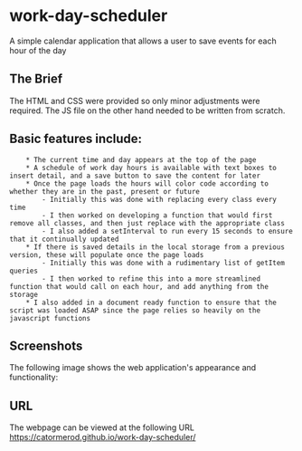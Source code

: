 # work-day-scheduler
A simple calendar application that allows a user to save events for each hour of the day

## The Brief

The HTML and CSS were provided so only minor adjustments were required.  The JS file on the other hand needed to be written from scratch.

## Basic features include:

```
    * The current time and day appears at the top of the page
    * A schedule of work day hours is available with text boxes to insert detail, and a save button to save the content for later
    * Once the page loads the hours will color code according to whether they are in the past, present or future
        - Initially this was done with replacing every class every time
        - I then worked on developing a function that would first remove all classes, and then just replace with the appropriate class
        - I also added a setInterval to run every 15 seconds to ensure that it continually updated
    * If there is saved details in the local storage from a previous version, these will populate once the page loads
        - Initially this was done with a rudimentary list of getItem queries
        - I then worked to refine this into a more streamlined function that would call on each hour, and add anything from the storage
    * I also added in a document ready function to ensure that the script was loaded ASAP since the page relies so heavily on the javascript functions

```


## Screenshots

The following image shows the web application's appearance and functionality:



## URL
The webpage can be viewed at the following URL <https://catormerod.github.io/work-day-scheduler/>